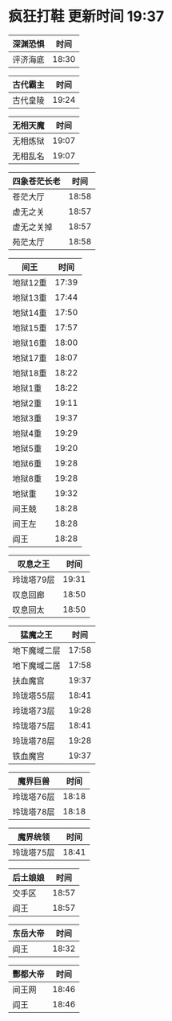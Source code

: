 # 疯狂打鞋 更新时间 19:37

| 深渊恐惧   | 时间    |
|--------|-------|
| 评济海底 | 18:30 |

| 古代霸主   | 时间    |
|--------|-------|
| 古代皇陵 | 19:24 |

| 无相天魔   | 时间    |
|--------|-------|
| 无相炼狱 | 19:07 |
| 无相乱名 | 19:07 |

| 四象苍茫长老   | 时间    |
|--------|-------|
| 苍茫大厅 | 18:58 |
| 虚无之关 | 18:57 |
| 虚无之关掉 | 18:57 |
| 苑茫太厅 | 18:58 |

| 间王   | 时间    |
|--------|-------|
| 地狱12重 | 17:39 |
| 地狱13重 | 17:44 |
| 地狱14重 | 17:50 |
| 地狱15重 | 17:57 |
| 地狱16重 | 18:00 |
| 地狱17重 | 18:07 |
| 地狱18重 | 18:22 |
| 地狱1重 | 18:22 |
| 地狱2重 | 19:11 |
| 地狱3重 | 19:37 |
| 地狱4重 | 19:29 |
| 地狱5重 | 19:20 |
| 地狱6重 | 19:28 |
| 地狱8重 | 19:28 |
| 地狱重 | 19:32 |
| 间王兢 | 18:28 |
| 间王左 | 18:28 |
| 阎王 | 18:28 |

| 叹息之王   | 时间    |
|--------|-------|
| 玲珑塔79层 | 19:31 |
| 叹息回廊 | 18:50 |
| 叹息回太 | 18:50 |

| 猛魔之王   | 时间    |
|--------|-------|
| 地下魔域二层 | 17:58 |
| 地下魔域二居 | 17:58 |
| 扶血魔宫 | 19:37 |
| 玲珑塔55层 | 18:41 |
| 玲珑塔73层 | 19:28 |
| 玲珑塔75层 | 18:41 |
| 玲珑塔78层 | 19:28 |
| 铁血魔宫 | 19:37 |

| 魔界巨兽   | 时间    |
|--------|-------|
| 玲珑塔76层 | 18:18 |
| 玲珑塔78层 | 18:18 |

| 魔界统领   | 时间    |
|--------|-------|
| 玲珑塔75层 | 18:41 |

| 后土娘娘   | 时间    |
|--------|-------|
| 交手区 | 18:57 |
| 阎王 | 18:57 |

| 东岳大帝   | 时间    |
|--------|-------|
| 阎王 | 18:32 |

| 酆都大帝   | 时间    |
|--------|-------|
| 间王网 | 18:46 |
| 阎王 | 18:46 |